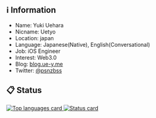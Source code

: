 ## :information_source: Information

- Name: Yuki Uehara
- Nicname: Uetyo
- Location: japan
- Language: Japanese(Native), English(Conversational)
- Job: iOS Engineer
- Interest: Web3.0
- Blog: [blog.ue-y.me](https://blog.ue-y.me)
- Twitter: [@psnzbss](https://twitter.com/psnzbss)

## :clipboard: Status

<a href="https://ue-y.me/">
    <img src="https://uetyo-github-status.vercel.app/api/top-langs/?username=psbss&langs_count=5&hide_title=true&hide_border=true&border_radius=7&bg_color=50,ACB6E5,74EBD5&border_color=768390" alt="Top languages card">
</a>
<a href="https://ue-y.me">
    <img src="https://uetyo-github-status.vercel.app/api?username=psbss&hide=contribs&hide_rank=true&count_private=true&show_icons=true&hide_title=true&hide_border=true&border_radius=7&bg_color=50,74EBD5,ACB6E5&icon_color=34495E&text_color=34495E" alt="Status card">
</a>

